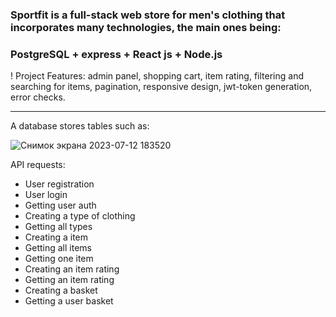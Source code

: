 ### Sportfit is a full-stack web store for men's clothing that incorporates many technologies, the main ones being:

### PostgreSQL + express + React js + Node.js

! Project Features: admin panel, shopping cart, item rating, filtering and searching for items, pagination, responsive design, jwt-token generation, error checks.

---

A database stores tables such as:

![Снимок экрана 2023-07-12 183520](https://github.com/YanochkaLz/Sportfit/assets/74237003/6c1db6d9-f618-4468-8575-347cbdd99202)


API requests:
- User registration
- User login
- Getting user auth
- Creating a type of clothing
- Getting all types
- Creating a item
- Getting all items
- Getting one item
- Creating an item rating 
- Getting an item rating
- Creating a basket
- Getting a user basket

